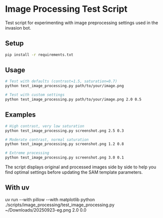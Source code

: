 # Image Processing Test Script

Test script for experimenting with image preprocessing settings used in the invasion bot.

## Setup

```bash
pip install -r requirements.txt
```

## Usage

```bash
# Test with defaults (contrast=1.5, saturation=0.7)
python test_image_processing.py path/to/your/image.png

# Test with custom settings
python test_image_processing.py path/to/your/image.png 2.0 0.5
```

## Examples

```bash
# High contrast, very low saturation
python test_image_processing.py screenshot.png 2.5 0.3

# Moderate contrast, normal saturation  
python test_image_processing.py screenshot.png 1.2 0.8

# Extreme processing
python test_image_processing.py screenshot.png 3.0 0.1
```

The script displays original and processed images side by side to help you find optimal settings before updating the SAM template parameters.

## With uv

uv run --with pillow --with matplotlib python ./scripts/image_processing/test_image_processing.py ~/Downloads/20250923-eg.png 2.0 0.0